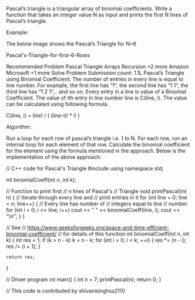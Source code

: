 Pascal’s triangle is a triangular array of binomial coefficients. Write a function that takes an integer value N as input and prints the first N lines of Pascal’s triangle.

Example:

The below image shows the Pascal’s Triangle for N=6

Pascal's-Triangle-for-first-6-Rows

Recommended Problem
Pascal Triangle
Arrays
Recursion
+2 more
Amazon
Microsoft
+1 more
Solve Problem
Submission count: 1.1L
Pascal’s Triangle using Binomial Coefficient:
The number of entries in every line is equal to line number. For example, the first line has “1“, the second line has “1 1“, the third line has “1 2 1“,.. and so on. Every entry in a line is value of a Binomial Coefficient. The value of ith entry in line number line is C(line, i). The value can be calculated using following formula. 

C(line, i) = line! / ( (line-i)! * i! )
 
Algorithm:

Run a loop for each row of pascal’s triangle i.e. 1 to N.
For each row, run an internal loop for each element of that row.
Calculate the binomial coefficient for the element using the formula mentioned in the approach.
Below is the implementation of the above approach:


//  C++ code for Pascal's Triangle
#include <iostream>
using namespace std;
 
 
int binomialCoeff(int n, int k);
 
// Function to print first
// n lines of Pascal's
// Triangle
void printPascal(int n)
{
    // Iterate through every line and
    // print entries in it
    for (int line = 0; line < n; line++) {
        // Every line has number of
        // integers equal to line
        // number
        for (int i = 0; i <= line; i++)
            cout << " " << binomialCoeff(line, i);
        cout << "\n";
    }
}
 
// See
// https://www.geeksforgeeks.org/space-and-time-efficient-binomial-coefficient/
// for details of this function
int binomialCoeff(int n, int k)
{
    int res = 1;
    if (k > n - k)
        k = n - k;
    for (int i = 0; i < k; ++i) {
        res *= (n - i);
        res /= (i + 1);
    }
 
    return res;
}
 
// Driver program
int main()
{
    int n = 7;
    printPascal(n);
    return 0;
}
 
// This code is contributed by shivanisinghss2110
